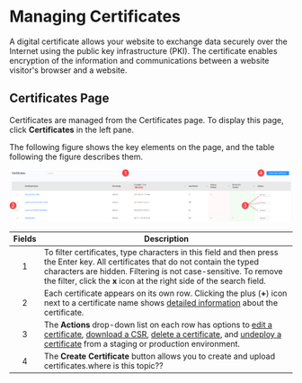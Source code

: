 # Managing Certificates

A digital certificate allows your website to exchange data securely over the Internet using the public key infrastructure (PKI). The certificate enables encryption of the information and communications between a website visitor's browser and a website.

## Certificates Page 

Certificates are managed from the Certificates page. To display this page, click **Certificates** in the left pane.

The following figure shows the key elements on the page, and the table following the figure describes them.

![null](</docs/resources/images/Certificates Page.png>)

| **Fields** | **Description** |
| :----------: | --------------- |
| 1 | To filter certificates, type characters in this field and then press the Enter key. All certificates that do not contain the typed characters are hidden. Filtering is not case-sensitive. To remove the filter, click the **x** icon at the right side of the search field.|
| 2 | Each certificate appears on its own row. Clicking the plus (**+**) icon next to a certificate name shows [detailed information](managing-certificates.md) about the certificate.|
| 3 | The **Actions** drop-down list on each row has options to [edit a certificate](managing-certificates.md), [download a CSR](managing-certificates.md), [delete a certificate](managing-certificates.md), and [undeploy a certificate](managing-certificates.md) from a staging or production environment.|
| 4 | The **Create Certificate** button allows you to create and upload certificates.where is this topic??|
